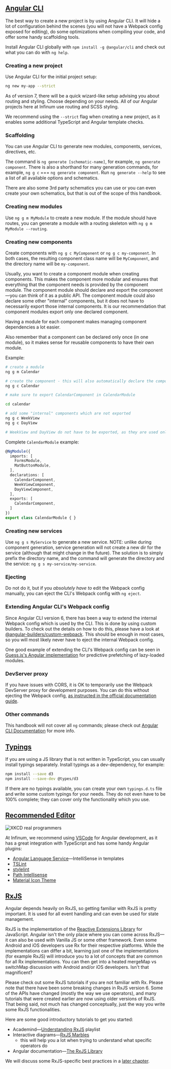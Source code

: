 ## [Angular CLI](https://github.com/angular/angular-cli)

The best way to create a new project is by using Angular CLI. It will hide a lot of configuration behind the scenes (you will not have a Webpack config exposed for editing), do some optimizations when compiling your code, and offer some handy scaffolding tools.

Install Angular CLI globally with `npm install -g @angular/cli` and check out what you can do with `ng help`.

### Creating a new project

Use Angular CLI for the initial project setup:

```bash
ng new my-app --strict
```

As of version 7, there will be a quick wizard-like setup advising you about routing and styling. Choose depending on your needs. All of our Angular projects here at Infinum use routing and SCSS styling.

We recommend using the `--strict` flag when creating a new project, as it enables some additional TypeScript and Angular template checks.

### Scaffolding

You can use Angular CLI to generate new modules, components, services, directives, etc.

The command is `ng generate [schematic-name]`, for example, `ng generate component`. There is also a shorthand for many generation commands, for example, `ng g c` === `ng generate component`. Run `ng generate --help` to see a list of all available options and schematics.

There are also some 3rd party schematics you can use or you can even create your own schematics, but that is out of the scope of this handbook.

### Creating new modules

Use `ng g m MyModule` to create a new module. If the module should have routes, you can generate a module with a routing skeleton with `ng g m MyModule --routing`.

### Creating new components

Create components with `ng g c MyComponent` or `ng g c my-component`. In both cases, the resulting component class name will be `MyComponent`, and the directory name will be `my-component`.

Usually, you want to create a component module when creating components. This makes the component more modular and ensures that everything that the component needs is provided by the component module. The component module should declare and export the component—you can think of it as a public API. The component module could also declare some other "internal" components, but it does not have to necessarily export those internal components. It is our recommendation that component modules export only one declared component.

Having a module for each component makes managing component dependencies a lot easier.

Also remember that a component can be declared only once (in one module), so it makes sense for reusable components to have their own module.

Example:

```bash
# create a module
ng g m Calendar

# create the component - this will also automatically declare the component in the above created module
ng g c Calendar

# make sure to export CalendarComponent in CalendarModule

cd calendar

# add some "internal" components which are not exported
ng g c WeekView
ng g c DayView

# WeekView and DayView do not have to be exported, as they are used only internally
```

Complete `CalendarModule` example:
```typescript
@NgModule({
  imports: [
    FormsModule,
    MatButtonModule,
  ],
  declarations: [
    CalendarComponent,
    WeekViewComponent,
    DayViewComponent,
  ],
  exports: [
    CalendarComponent,
  ]
})
export class CalendarModule { }
```

### Creating new services

Use `ng g s MyService` to generate a new service. NOTE: unlike during component generation, service generation will not create a new dir for the service (although that might change in the future). The solution is to simply prefix the directory name, and the command will generate the directory and the service: `ng g s my-service/my-service`.

### Ejecting

Do not do it, but if you *absolutely have to* edit the Webpack config manually, you can eject the CLI's Webpack config with `ng eject`.

### Extending Angular CLI's Webpack config

Since Angular CLI version 6, there has been a way to extend the internal Webpack config which is used by the CLI. This is done by using custom builders. To check out the details on how to do this, please have a look at [@angular-builders/custom-webpack](https://www.npmjs.com/package/@angular-builders/custom-webpack). This should be enough in most cases, so you will most likely never have to eject the internal Webpack config.

One good example of extending the CLI's Webpack config can be seen in [Guess.js's Angular implementation](https://guess-js.github.io/docs/angular) for predictive prefetching of lazy-loaded modules.

### DevServer proxy

If you have issues with CORS, it is OK to temporarily use the Webpack DevServer proxy for development purposes. You can do this without ejecting the Webpack config, [as instructed in the official documentation guide](https://angular.io/guide/build#proxying-to-a-backend-server).

### Other commands

This handbook will not cover all `ng` commands; please check out [Angular CLI Documentation](https://angular.io/cli) for more info.

## [Typings](https://angular.io/guide/typescript-configuration)

If you are using a JS library that is not written in TypeScript, you can usually install typings separately. Install typings as a dev-dependency, for example:

```bash
npm install --save d3
npm install --save-dev @types/d3
```

If there are no typings available, you can create your own `typings.d.ts` file and write some custom typings for your needs. They do not even have to be 100% complete; they can cover only the functionality which you use.

## [Recommended Editor](https://xkcd.com/378/)

![XKCD real programmers](/img/real_programmers.png)

At Infinum, we recommend using [VSCode](https://code.visualstudio.com/) for Angular development, as it has a great integration with TypeScript and has some handy Angular plugins:

- [Angular Language Service](https://marketplace.visualstudio.com/items?itemName=Angular.ng-template)—IntelliSense in templates
- [TSLint](https://marketplace.visualstudio.com/items?itemName=eg2.tslint)
- [stylelint](https://marketplace.visualstudio.com/items?itemName=shinnn.stylelint)
- [Path Intellisense](https://marketplace.visualstudio.com/items?itemName=christian-kohler.path-intellisense)
- [Material Icon Theme](https://marketplace.visualstudio.com/items?itemName=PKief.material-icon-theme)

## [RxJS](https://github.com/ReactiveX/rxjs)

Angular depends heavily on RxJS, so getting familiar with RxJS is pretty important. It is used for all event handling and can even be used for state management.

RxJS is the implementation of the [Reactive Extensions Library](http://reactivex.io/) for JavaScript. Angular isn't the only place where you can come across RxJS—it can also be used with Vanilla JS or some other framework. Even some Android and iOS developers use Rx for their respective platforms. While the implementations can differ a bit, learning just one of the implementations (for example RxJS) will introduce you to a lot of concepts that are common for all Rx implementations. You can then get into a heated mergeMap vs switchMap discussion with Android and/or iOS developers. Isn't that magnificent?

Please check out some RxJS tutorials if you are not familiar with Rx. Please note that there have been some breaking changes in RxJS version 6. Some of the APIs have changed (mostly the way we use operators), and many tutorials that were created earlier are now using older versions of RxJS. That being said, not much has changed conceptually, just the way you write some RxJS functionalities.

Here are some good introductory tutorials to get you started:

- Academind—[Understanding RxJS](https://www.youtube.com/watch?v=T9wOu11uU6U&list=PL55RiY5tL51pHpagYcrN9ubNLVXF8rGVi) playlist
- Interactive diagrams—[RxJS Marbles](https://rxmarbles.com/)
  - this will help you a lot when trying to understand what specific operators do
- Angular documentation—[The RxJS Library](https://angular.io/guide/rx-library)

We will discuss some RxJS-specific best practices in a [later chapter](https://infinum.com/handbook/books/frontend/angular/angular-guidelines-and-best-practices/use-rxjs-wisely).
